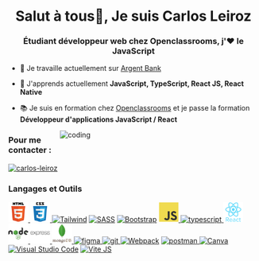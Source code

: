<h1 align="center">Salut à tous👋, Je suis Carlos Leiroz</h1>
<h3 align="center">Étudiant développeur web chez Openclassrooms, j'❤️ le JavaScript</h3>

- 🔭 Je travaille actuellement sur [Argent Bank](https://github.com/Karlito14/projet13ArgentBank)

- 🌱 J'apprends actuellement **JavaScript, TypeScript, React JS, React Native**

- 📚 Je suis en formation chez [Openclassrooms](https://openclassrooms.com/fr/) et je passe la formation **Développeur d'applications JavaScript / React**

<img align='right' alt='coding' width='400' src='https://media.giphy.com/media/v1.Y2lkPTc5MGI3NjExZTdhMzhhNTNjYTU4OTJhMzA3MjQ1MTU1MGY4MmE5MGMwYWJiOGZlYyZlcD12MV9pbnRlcm5hbF9naWZzX2dpZklkJmN0PWc/qgQUggAC3Pfv687qPC/giphy.gif'>

<h3 align="left">Pour me contacter :</h3>
<p align="left">
<a href="https://linkedin.com/in/carlos-leiroz" target="blank"><img align="center" src="https://raw.githubusercontent.com/rahuldkjain/github-profile-readme-generator/master/src/images/icons/Social/linked-in-alt.svg" alt="carlos-leiroz" height="30" width="40" /></a>
</p>

<h3 align="left">Langages et Outils</h3>
<p align="left"> <a href="https://www.w3.org/html/" target="_blank" rel="noreferrer"> <img src="https://raw.githubusercontent.com/devicons/devicon/master/icons/html5/html5-original-wordmark.svg" alt="html5" title='HTML5' width="40" height="40"/> </a> <a href="https://www.w3schools.com/css/" target="_blank" rel="noreferrer"> <img src="https://raw.githubusercontent.com/devicons/devicon/master/icons/css3/css3-original-wordmark.svg" alt="css3" title='CSS3' width="40" height="40"/> </a> <a href="https://tailwindcss.com/" rel="nofollow"><img alt="Tailwind" src="https://www.vectorlogo.zone/logos/tailwindcss/tailwindcss-icon.svg" title="Tailwind" width='40' height="40"></a> <a href="https://sass-lang.com/" rel="nofollow"><img alt="SASS" src="https://www.vectorlogo.zone/logos/sass-lang/sass-lang-icon.svg" title="SASS" width='40' height="40"></a> <a href="https://getbootstrap.com/" rel="nofollow"><img alt="Bootstrap" src="https://www.vectorlogo.zone/logos/getbootstrap/getbootstrap-icon.svg" title="Bootstrap" width='40' height="40"></a> <a href="https://developer.mozilla.org/en-US/docs/Web/JavaScript" target="_blank" rel="noreferrer"> <img src="https://raw.githubusercontent.com/devicons/devicon/master/icons/javascript/javascript-original.svg" alt="javascript" title='JavaScript' width="40" height="40"/> </a> <a href="https://www.typescriptlang.org/" target="_blank" rel="noreferrer"> <img src="https://www.vectorlogo.zone/logos/typescriptlang/typescriptlang-icon.svg" alt="typescript" title='TypeScript' width="40" height="40"/> </a> <a href="https://reactjs.org/" target="_blank" rel="noreferrer"> <img src="https://raw.githubusercontent.com/devicons/devicon/master/icons/react/react-original-wordmark.svg" alt="react" title='React JS' width="40" height="40"/> </a> <a href="https://nodejs.org" target="_blank" rel="noreferrer"> <img src="https://raw.githubusercontent.com/devicons/devicon/master/icons/nodejs/nodejs-original-wordmark.svg" alt="nodejs" title='Node JS' width="40" height="40"/> </a> <a href="https://expressjs.com" target="_blank" rel="noreferrer"> <img src="https://raw.githubusercontent.com/devicons/devicon/master/icons/express/express-original-wordmark.svg" alt="express" title='Express' width="40" height="40"/> </a> <a href="https://www.mongodb.com/" target="_blank" rel="noreferrer"> <img src="https://raw.githubusercontent.com/devicons/devicon/master/icons/mongodb/mongodb-original-wordmark.svg" alt="mongodb" title='Mongo DB' width="40" height="40"/> </a> <a href="https://www.figma.com/" target="_blank" rel="noreferrer"> <img src="https://www.vectorlogo.zone/logos/figma/figma-icon.svg" alt="figma" title='Figma' width="40" height="40"/> </a> <a href="https://git-scm.com/" target="_blank" rel="noreferrer"> <img src="https://www.vectorlogo.zone/logos/git-scm/git-scm-icon.svg" alt="git" title='Git' width="40" height="40"/> </a> <a href="https://webpack.js.org/" rel="nofollow"><img alt="Webpack" src="https://www.vectorlogo.zone/logos/js_webpack/js_webpack-icon.svg" title="Webpack" width='40' height="40"></a> <a href="https://postman.com" target="_blank" rel="noreferrer"> <img src="https://www.vectorlogo.zone/logos/getpostman/getpostman-icon.svg" alt="postman" width="40" title="Postman" height="40"/> </a> <a href="https://www.canva.com" rel="nofollow"><img alt="Canva" src="https://www.vectorlogo.zone/logos/canva/canva-icon.svg" title="Canva" width='40' height="40"></a> <a href="https://code.visualstudio.com/" rel="nofollow"><img alt="Visual Studio Code" src="https://www.vectorlogo.zone/logos/visualstudio_code/visualstudio_code-icon.svg" title="VS Code" width='40' height="40"></a>  <a href="https://vitejs.dev/" rel="nofollow"><img alt="Vite JS" src="https://www.vectorlogo.zone/logos/vitejsdev/vitejsdev-ar21.svg" title="VS Code" width='40' height="40"></a> </p>

